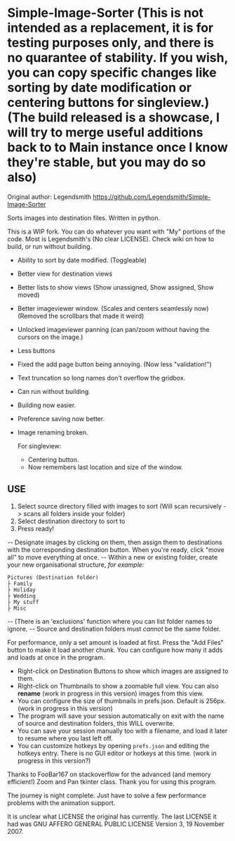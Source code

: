 # Simple-Image-Sorter (This is not intended as a replacement, it is for testing purposes only, and there is no quarantee of stability. If you wish, you can copy specific changes like sorting by date modification or centering buttons for singleview.) (The build released is a showcase, I will try to merge useful additions back to to Main instance once I know they're stable, but you may do so also)
Original author: Legendsmith https://github.com/Legendsmith/Simple-Image-Sorter

Sorts images into destination files. Written in python.

This is a WIP fork. You can do whatever you want with "My" portions of the code. Most is Legendsmith's (No clear LICENSE). Check wiki on how to build, or run without building.
- Ability to sort by date modified. (Toggleable)
- Better view for destination views
- Better lists to show views (Show unassigned, Show assigned, Show moved)
- Better imageviewer window. (Scales and centers seamlessly now) (Removed the scrollbars that made it weird)
- Unlocked imageviewer panning (can pan/zoom without having the cursors on the image.)
- Less buttons
- Fixed the add page button being annoying. (Now less "validation!")
- Text truncation so long names don't overflow the gridbox.
- Can run without building.
- Building now easier.
- Preference saving now better.

- Image renaming broken.


  For singleview:
  - Centering button.
  - Now remembers last location and size of the window.

## USE
1. Select source directory filled with images to sort (Will scan recursively -> scans all folders inside your folder)
2. Select destination directory to sort to
3. Press ready!

-- Designate images by clicking on them, then assign them to destinations with the corresponding destination button. When you're ready, click "move all" to move everything at once.
-- Within a new or existing folder, create your new organisational structure, _for example:_

```
Pictures (Destination folder)
├ Family
├ Holiday
├ Wedding
├ My stuff
├ Misc
```

-- (There is an 'exclusions' function where you can list folder names to ignore.
-- Source and destination folders must *cannot* be the same folder.


For performance, only a set amount is loaded at first. Press the "Add Files" button to make it load another chunk. You can configure how many it adds and loads at once in the program.
- Right-click on Destination Buttons to show which images are assigned to them.
- Right-click on Thumbnails to show a zoomable full view. You can also **rename** (work in progress in this version) images from this view.
- You can configure the size of thumbnails in prefs.json. Default is 256px. (work in progress in this version)
- The program will save your session automatically on exit with the name of source and destination folders, this WILL overwrite.
- You can save your session manually too with a filename, and load it later to resume where you last left off.
- You can customize hotkeys by opening `prefs.json` and editing the hotkeys entry. There is no GUI editor or hotkeys at this time. (work in progress in this version?)

Thanks to FooBar167 on stackoverflow for the advanced (and memory efficient!) Zoom and Pan tkinter class. Thank you for using this program.

The journey is night complete. Just have to solve a few performance problems with the animation support.

It is unclear what LICENSE the original has currently. The last LICENSE it had was GNU AFFERO GENERAL PUBLIC LICENSE
                       Version 3, 19 November 2007.
